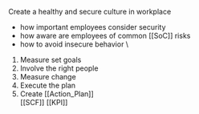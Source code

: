 Create a healthy and secure culture in workplace
- how important employees consider security
- how aware are employees of common [[SoC]] risks
- how to avoid insecure behavior
\
1. Measure set goals
2. Involve the right people
3. Measure change
4. Execute the plan
5. Create [[Action_Plan]]
\
[[SCF]]
[[KPI]]
